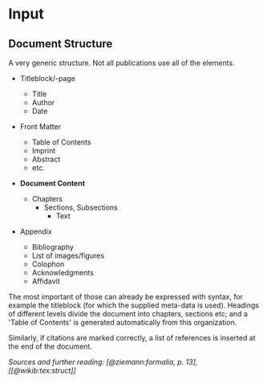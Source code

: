 # Input


## Document Structure

A very generic structure. Not all publications use all of the elements.

- Titleblock/-page
    * Title
    * Author
    * Date

- Front Matter
    * Table of Contents
    * Imprint
    * Abstract
    * etc.

- **Document Content**
    * Chapters
        * Sections, Subsections
            * Text

- Appendix
    * Bibliography
    * List of images/figures
    * Colophon
    * Acknowledgments
    * Affidavit


The most important of those can already be expressed with syntax, for example the titleblock (for which the supplied meta-data is used). 
Headings of different levels divide the document into chapters, sections etc; 
and a 'Table of Contents' is generated automatically from this organization.

Similarly, if citations are marked correctly, a list of references is inserted at the end of the document.

<!-- The rest of the front matter can to date

a) either be created using **`TeX`**
b) by starting the document with a second-level heading before any top-level heading ('Chapter 0') -->

*Sources and further reading: [@ziemann:formalia, p. 13], [[@wikib:tex:struct]]*
